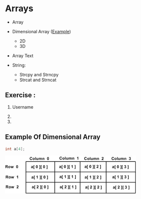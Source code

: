 # Arrays

- Array 
- Dimensional Array ([Example](#example-of-dimensional-array))
  - 2D
  - 3D

- Array Text
- String:
  - Strcpy and Strncpy 
  - Strcat and Strncat

## Exercise :

1. Username

2. 

3. 

<h2 id="example-of-dimensional-array">Example Of Dimensional Array</h2>
         
```c
int a[4];
```
        
![Dimensional Array](/assets/two_dimensional_arrays.jpg)
